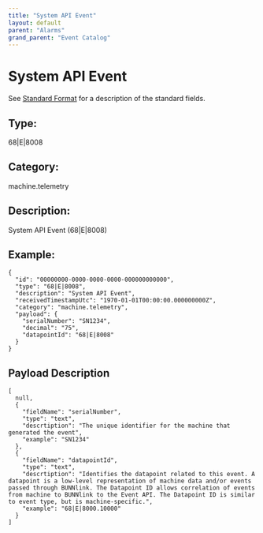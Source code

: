 ```yaml
---
title: "System API Event"
layout: default
parent: "Alarms"
grand_parent: "Event Catalog"
---
```


# System API Event

See [Standard Format](/event-subscriptions/event-format) for a description of the standard fields.

## Type:

68\|E\|8008

## Category:

machine.telemetry

## Description: 

System API Event (68\|E\|8008)

## Example:

```
{
  "id": "00000000-0000-0000-0000-000000000000",
  "type": "68|E|8008",
  "description": "System API Event",
  "receivedTimestampUtc": "1970-01-01T00:00:00.000000000Z",
  "category": "machine.telemetry",
  "payload": {
    "serialNumber": "SN1234",
    "decimal": "75",
    "datapointId": "68|E|8008"
  }
}
```

## Payload Description

```
[
  null,
  {
    "fieldName": "serialNumber",
    "type": "text",
    "descrtiption": "The unique identifier for the machine that generated the event",
    "example": "SN1234"
  },
  {
    "fieldName": "datapointId",
    "type": "text",
    "descrtiption": "Identifies the datapoint related to this event. A datapoint is a low-level representation of machine data and/or events passed through BUNNlink. The Datapoint ID allows correlation of events from machine to BUNNlink to the Event API. The Datapoint ID is similar to event type, but is machine-specific.",
    "example": "68|E|8000.10000"
  }
]
```


